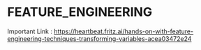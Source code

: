 # FEATURE_ENGINEERING

Important Link : https://heartbeat.fritz.ai/hands-on-with-feature-engineering-techniques-transforming-variables-acea03472e24
